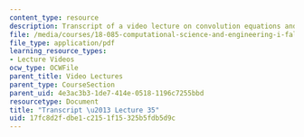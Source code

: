```yaml
---
content_type: resource
description: Transcript of a video lecture on convolution equations and deconvolution.
file: /media/courses/18-085-computational-science-and-engineering-i-fall-2008/17fc8d2fdbe1c2151f15325b5fdb5d9c_18-085F08-L35.pdf
file_type: application/pdf
learning_resource_types:
- Lecture Videos
ocw_type: OCWFile
parent_title: Video Lectures
parent_type: CourseSection
parent_uid: 4e3ac3b3-1de7-414e-0518-1196c7255bbd
resourcetype: Document
title: "Transcript \u2013 Lecture 35"
uid: 17fc8d2f-dbe1-c215-1f15-325b5fdb5d9c
---
```


